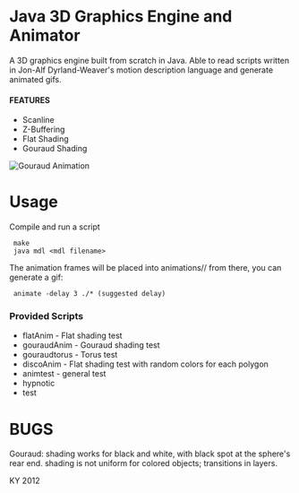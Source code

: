 Java 3D Graphics Engine and Animator
======================================

A 3D graphics engine built from scratch in Java. Able to read scripts written in Jon-Alf Dyrland-Weaver's motion description language and generate animated gifs.

#### FEATURES
* Scanline
* Z-Buffering
* Flat Shading
* Gouraud Shading

![Gouraud Animation](http://kyeh.me/images/code/gouraud.gif)

Usage
==========

Compile and run a script

     make
     java mdl <mdl filename>

The animation frames will be placed into animations/<mdl filename>/
from there, you can generate a gif:
     
     animate -delay 3 ./* (suggested delay)

### Provided Scripts
* flatAnim - Flat shading test
* gouraudAnim - Gouraud shading test
* gouraudtorus - Torus test
* discoAnim - Flat shading test with random colors for each polygon
* animtest - general test
* hypnotic
* test

BUGS
=======
Gouraud:
  shading works for black and white, with black spot at the sphere's rear end.
  shading is not uniform for colored objects; transitions in layers.
  
KY 2012
